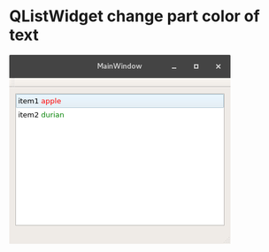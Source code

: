 QListWidget change part color of text
==========================================================================

![](Screenshot.png) 